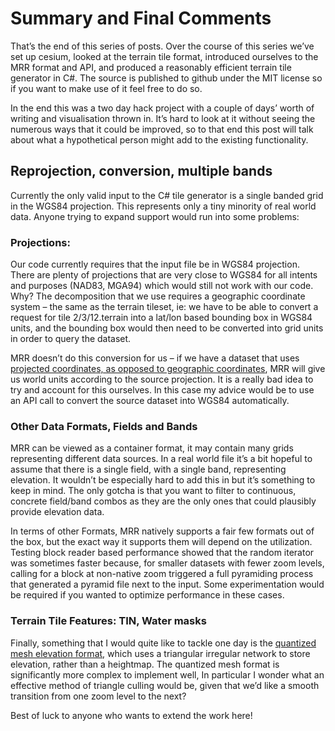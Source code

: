 # Summary and Final Comments

That’s the end of this series of posts. Over the course of this series we’ve set up cesium, looked at the terrain tile format, introduced ourselves to the MRR format and API, and produced a reasonably efficient terrain tile generator in C#.  The source is published to github under the MIT license so if you want to make use of it feel free to do so. 

In the end this was a two day hack project with a couple of days’ worth of writing and visualisation thrown in. It’s hard to look at it without seeing the numerous ways that it could be improved, so to that end this post will talk about what a hypothetical person might add to the existing functionality.

## Reprojection, conversion, multiple bands

Currently the only valid input to the C# tile generator is a single banded grid in the WGS84 projection. This represents only a tiny minority of real world data.  Anyone trying to expand support would run into some problems:

### Projections:

Our code currently requires that the input file be in WGS84 projection. There are plenty of projections that are very close to WGS84 for all intents and purposes (NAD83, MGA94) which would still not work with our code.  Why? The decomposition that we use requires a geographic coordinate system – the same as the terrain tileset, ie: we have to be able to convert a request for tile 2/3/12.terrain into a lat/lon based bounding box in WGS84 units, and the bounding box would then need to be converted into grid units in order to query the dataset.  

MRR doesn’t do this conversion for us – if we have a dataset that uses [projected coordinates, as opposed to geographic coordinates](http://resources.esri.com/help/9.3/arcgisengine/dotnet/89b720a5-7339-44b0-8b58-0f5bf2843393.htm), MRR will give us world units according to the source projection.  It is a really bad idea to try and account for this ourselves.  In this case my advice would be to use an API call to convert the source dataset into WGS84 automatically.

### Other Data Formats, Fields and Bands

MRR can be viewed as a container format, it may contain many grids representing different data sources. In a real world file it’s a bit hopeful to assume that there is a single field, with a single band, representing elevation. It wouldn’t be especially hard to add this in but it’s something to keep in mind.  The only gotcha is that you want to filter to continuous, concrete field/band combos as they are the only ones that could plausibly provide elevation data.

In terms of other Formats, MRR natively supports a fair few formats out of the box, but the exact way it supports them will depend on the utilization.  Testing block reader based performance showed that the random iterator was sometimes faster because, for smaller datasets with fewer zoom levels, calling for a block at non-native zoom triggered a full pyramiding process that generated a pyramid file next to the input. Some experimentation would be required if you wanted to optimize performance in these cases.

### Terrain Tile Features: TIN, Water masks

Finally, something that I would quite like to tackle one day is the [quantized mesh elevation format](https://cesiumjs.org/data-and-assets/terrain/formats/quantized-mesh-1.0.html), which uses a triangular irregular network to store elevation, rather than a heightmap. The quantized mesh format is significantly more complex to implement well, In particular I wonder what an effective method of triangle culling would be, given that we’d like a smooth transition from one zoom level to the next?

Best of luck to anyone who wants to extend the work here!